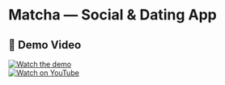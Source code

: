# Matcha — Social & Dating App

## 🎥 Demo Video
[![Watch the demo](https://img.youtube.com/vi/0zr1E7mesLk/hqdefault.jpg)](https://www.youtube.com/watch?v=0zr1E7mesLk)  
[![Watch on YouTube](https://img.shields.io/badge/Watch–YouTube-red?style=flat&logo=youtube&logoColor=white)](https://www.youtube.com/watch?v=0zr1E7mesLk)

